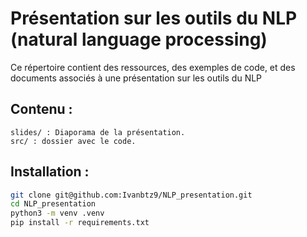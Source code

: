 # Présentation sur les outils du NLP (natural language processing)

Ce répertoire contient des ressources, des exemples de code, et des documents associés à une présentation sur les outils du NLP

## Contenu :

    slides/ : Diaporama de la présentation.
    src/ : dossier avec le code.
    
## Installation :

```sh
git clone git@github.com:Ivanbtz9/NLP_presentation.git
cd NLP_presentation
python3 -m venv .venv
pip install -r requirements.txt
```

